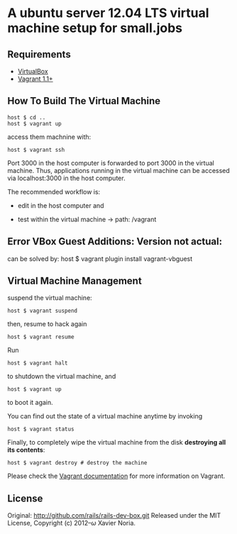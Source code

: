 # A ubuntu server 12.04 LTS virtual machine setup for small.jobs

## Requirements

* [VirtualBox](https://www.virtualbox.org)
* [Vagrant 1.1+](http://vagrantup.com)


## How To Build The Virtual Machine

    host $ cd ..   
    host $ vagrant up

access them machnine with:

    host $ vagrant ssh

Port 3000 in the host computer is forwarded to port 3000 in the virtual machine. Thus, applications running in the virtual machine can be accessed via localhost:3000 in the host computer.


The recommended workflow is:

* edit in the host computer and

* test within the virtual machine ->  path: /vagrant

## Error VBox Guest Additions: Version not actual:
can be solved by:
	host $ vagrant plugin install vagrant-vbguest


## Virtual Machine Management

suspend the virtual machine:

    host $ vagrant suspend

then, resume to hack again

    host $ vagrant resume

Run

    host $ vagrant halt

to shutdown the virtual machine, and

    host $ vagrant up 

to boot it again.

You can find out the state of a virtual machine anytime by invoking

    host $ vagrant status

Finally, to completely wipe the virtual machine from the disk **destroying all its contents**:

    host $ vagrant destroy # destroy the machine

Please check the [Vagrant documentation](http://docs.vagrantup.com/v2/) for more information on Vagrant.

## License
Original: http://github.com/rails/rails-dev-box.git
Released under the MIT License, Copyright (c) 2012–<i>ω</i> Xavier Noria.

